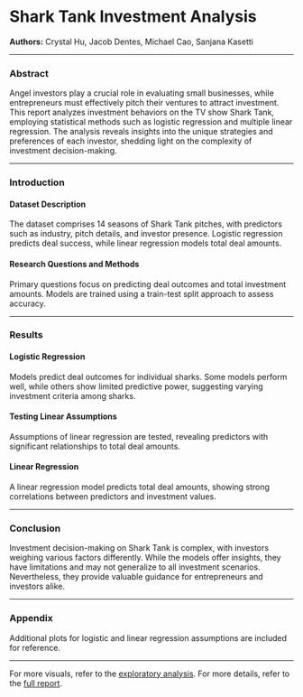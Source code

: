 # Shark Tank Investment Analysis

**Authors:** Crystal Hu, Jacob Dentes, Michael Cao, Sanjana Kasetti

---

### Abstract

Angel investors play a crucial role in evaluating small businesses, while entrepreneurs must effectively pitch their ventures to attract investment. This report analyzes investment behaviors on the TV show Shark Tank, employing statistical methods such as logistic regression and multiple linear regression. The analysis reveals insights into the unique strategies and preferences of each investor, shedding light on the complexity of investment decision-making.

---

### Introduction

#### Dataset Description
The dataset comprises 14 seasons of Shark Tank pitches, with predictors such as industry, pitch details, and investor presence. Logistic regression predicts deal success, while linear regression models total deal amounts.

#### Research Questions and Methods
Primary questions focus on predicting deal outcomes and total investment amounts. Models are trained using a train-test split approach to assess accuracy.

---

### Results

#### Logistic Regression
Models predict deal outcomes for individual sharks. Some models perform well, while others show limited predictive power, suggesting varying investment criteria among sharks.

#### Testing Linear Assumptions
Assumptions of linear regression are tested, revealing predictors with significant relationships to total deal amounts.

#### Linear Regression
A linear regression model predicts total deal amounts, showing strong correlations between predictors and investment values.

---

### Conclusion

Investment decision-making on Shark Tank is complex, with investors weighing various factors differently. While the models offer insights, they have limitations and may not generalize to all investment scenarios. Nevertheless, they provide valuable guidance for entrepreneurs and investors alike.

---

### Appendix

Additional plots for logistic and linear regression assumptions are included for reference.

---

For more visuals, refer to the [exploratory analysis](https://github.com/mic-cao/Shark-Tank/blob/main/Exploratory%20Analysis.pdf).
For more details, refer to the [full report](https://github.com/mic-cao/Shark-Tank/blob/main/Final%20Report.pdf).
